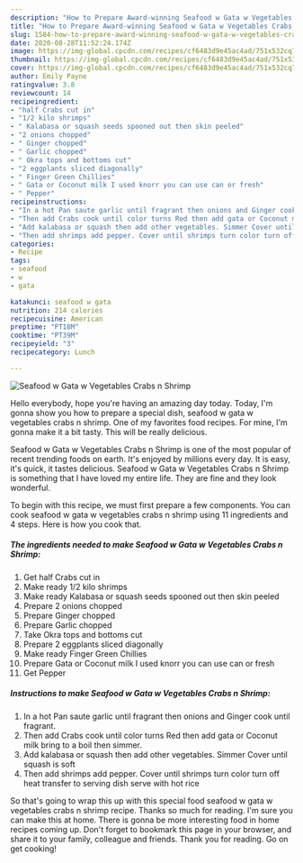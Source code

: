 ```yaml
---
description: "How to Prepare Award-winning Seafood w Gata w Vegetables Crabs n Shrimp"
title: "How to Prepare Award-winning Seafood w Gata w Vegetables Crabs n Shrimp"
slug: 1584-how-to-prepare-award-winning-seafood-w-gata-w-vegetables-crabs-n-shrimp
date: 2020-08-28T11:52:24.174Z
image: https://img-global.cpcdn.com/recipes/cf6483d9e45ac4ad/751x532cq70/seafood-w-gata-w-vegetables-crabs-n-shrimp-recipe-main-photo.jpg
thumbnail: https://img-global.cpcdn.com/recipes/cf6483d9e45ac4ad/751x532cq70/seafood-w-gata-w-vegetables-crabs-n-shrimp-recipe-main-photo.jpg
cover: https://img-global.cpcdn.com/recipes/cf6483d9e45ac4ad/751x532cq70/seafood-w-gata-w-vegetables-crabs-n-shrimp-recipe-main-photo.jpg
author: Emily Payne
ratingvalue: 3.8
reviewcount: 14
recipeingredient:
- "half Crabs cut in"
- "1/2 kilo shrimps"
- " Kalabasa or squash seeds spooned out then skin peeled"
- "2 onions chopped"
- " Ginger chopped"
- " Garlic chopped"
- " Okra tops and bottoms cut"
- "2 eggplants sliced diagonally"
- " Finger Green Chillies"
- " Gata or Coconut milk I used knorr you can use can or fresh"
- " Pepper"
recipeinstructions:
- "In a hot Pan saute garlic until fragrant then onions and Ginger cook until fragrant."
- "Then add Crabs cook until color turns Red then add gata or Coconut milk bring to a boil then simmer."
- "Add kalabasa or squash then add other vegetables. Simmer Cover until squash is soft"
- "Then add shrimps add pepper. Cover until shrimps turn color turn off heat transfer to serving dish serve with hot rice"
categories:
- Recipe
tags:
- seafood
- w
- gata

katakunci: seafood w gata 
nutrition: 214 calories
recipecuisine: American
preptime: "PT18M"
cooktime: "PT39M"
recipeyield: "3"
recipecategory: Lunch

---
```



![Seafood w Gata w Vegetables Crabs n Shrimp](https://img-global.cpcdn.com/recipes/cf6483d9e45ac4ad/751x532cq70/seafood-w-gata-w-vegetables-crabs-n-shrimp-recipe-main-photo.jpg)

Hello everybody, hope you're having an amazing day today. Today, I'm gonna show you how to prepare a special dish, seafood w gata w vegetables crabs n shrimp. One of my favorites food recipes. For mine, I'm gonna make it a bit tasty. This will be really delicious.

Seafood w Gata w Vegetables Crabs n Shrimp is one of the most popular of recent trending foods on earth. It's enjoyed by millions every day. It is easy, it's quick, it tastes delicious. Seafood w Gata w Vegetables Crabs n Shrimp is something that I have loved my entire life. They are fine and they look wonderful.




To begin with this recipe, we must first prepare a few components. You can cook seafood w gata w vegetables crabs n shrimp using 11 ingredients and 4 steps. Here is how you cook that.

<!--inarticleads1-->

##### The ingredients needed to make Seafood w Gata w Vegetables Crabs n Shrimp:

1. Get half Crabs cut in
1. Make ready 1/2 kilo shrimps
1. Make ready  Kalabasa or squash seeds spooned out then skin peeled
1. Prepare 2 onions chopped
1. Prepare  Ginger chopped
1. Prepare  Garlic chopped
1. Take  Okra tops and bottoms cut
1. Prepare 2 eggplants sliced diagonally
1. Make ready  Finger Green Chillies
1. Prepare  Gata or Coconut milk I used knorr you can use can or fresh
1. Get  Pepper




<!--inarticleads2-->

##### Instructions to make Seafood w Gata w Vegetables Crabs n Shrimp:

1. In a hot Pan saute garlic until fragrant then onions and Ginger cook until fragrant.
1. Then add Crabs cook until color turns Red then add gata or Coconut milk bring to a boil then simmer.
1. Add kalabasa or squash then add other vegetables. Simmer Cover until squash is soft
1. Then add shrimps add pepper. Cover until shrimps turn color turn off heat transfer to serving dish serve with hot rice




So that's going to wrap this up with this special food seafood w gata w vegetables crabs n shrimp recipe. Thanks so much for reading. I'm sure you can make this at home. There is gonna be more interesting food in home recipes coming up. Don't forget to bookmark this page in your browser, and share it to your family, colleague and friends. Thank you for reading. Go on get cooking!
